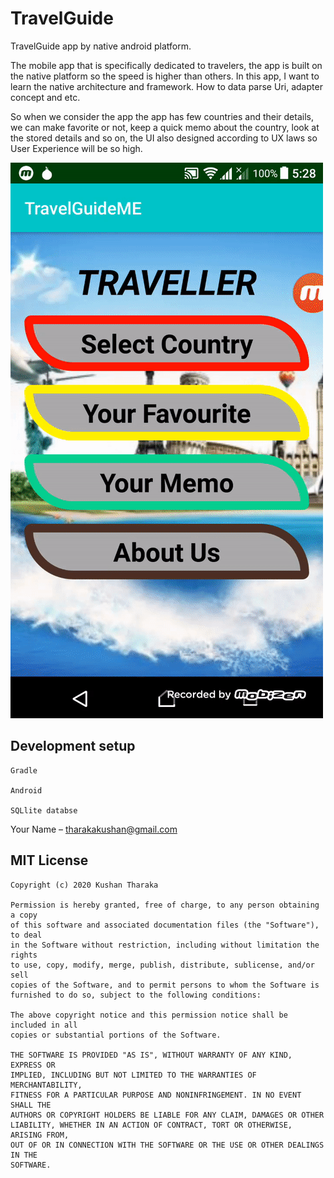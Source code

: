 # TravelGuide
TravelGuide app by native android platform.

The mobile app that is specifically dedicated to travelers,
the app is built on the native platform so the speed is higher than others. In this app, 
I want to learn the native architecture and framework. How to data parse Uri, adapter concept and etc. 

So when we consider the app the app has few countries and their details, we can make favorite or not, 
keep a quick memo about the country,
look at the stored details and so on, the UI also designed according to UX laws so User Experience will be so high.

![](ScreenShots/travel_guide_me.gif)

## Development setup
```
Gradle

Android 

SQLlite databse

```


Your Name – tharakakushan@gmail.com


## MIT License
```
Copyright (c) 2020 Kushan Tharaka

Permission is hereby granted, free of charge, to any person obtaining a copy
of this software and associated documentation files (the "Software"), to deal
in the Software without restriction, including without limitation the rights
to use, copy, modify, merge, publish, distribute, sublicense, and/or sell
copies of the Software, and to permit persons to whom the Software is
furnished to do so, subject to the following conditions:

The above copyright notice and this permission notice shall be included in all
copies or substantial portions of the Software.

THE SOFTWARE IS PROVIDED "AS IS", WITHOUT WARRANTY OF ANY KIND, EXPRESS OR
IMPLIED, INCLUDING BUT NOT LIMITED TO THE WARRANTIES OF MERCHANTABILITY,
FITNESS FOR A PARTICULAR PURPOSE AND NONINFRINGEMENT. IN NO EVENT SHALL THE
AUTHORS OR COPYRIGHT HOLDERS BE LIABLE FOR ANY CLAIM, DAMAGES OR OTHER
LIABILITY, WHETHER IN AN ACTION OF CONTRACT, TORT OR OTHERWISE, ARISING FROM,
OUT OF OR IN CONNECTION WITH THE SOFTWARE OR THE USE OR OTHER DEALINGS IN THE
SOFTWARE.
```
